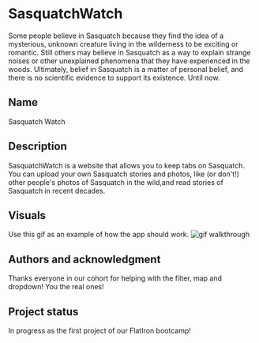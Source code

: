 # SasquatchWatch

 Some people believe in Sasquatch because they find the idea of a mysterious, unknown creature living in the wilderness to be exciting or romantic. Still others may believe in Sasquatch as a way to explain strange noises or other unexplained phenomena that they have experienced in the woods. Ultimately, belief in Sasquatch is a matter of personal belief, and there is no scientific evidence to support its existence. Until now.
 

## Name 
Sasquatch Watch

## Description
SasquatchWatch is a website that allows you to keep tabs on Sasquatch. You can upload your own Sasquatch stories and photos, like (or don't!) other people's photos of Sasquatch in the wild,and read stories of Sasquatch in recent decades. 


## Visuals

Use this gif as an example of how the app should work.
 ![gif walkthrough](https://github.com/rbeedub/SasquatchWatch/blob/main/imgs/Sasquatch.gif?raw=true)


## Authors and acknowledgment
Thanks everyone in our cohort for helping with the filter, map and dropdown! You the real ones!


## Project status
In progress as the first project of our FlatIron bootcamp!

